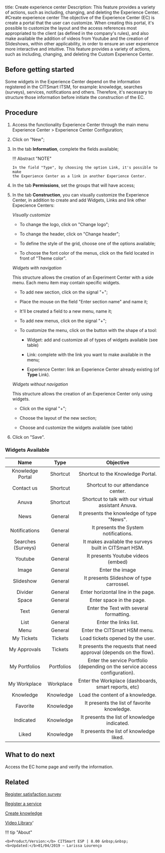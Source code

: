 title: Create experience center
Description: This feature provides a variety of actions, such as including, changing, and deleting the Experience Center.
#Create experience center
The objective of the Experience Center (EC) is create a portal that the user can customize. When creating this portal, it's possible to customize the layout and the access references most appropriated to the client (as defined in the company's rules), and also make available the addition of videos from Youtube and the creation of Slideshows, within other applicability, in order to ensure an user experience more interactive and intuitive.
This feature provides a variety of actions, such as including, changing, and deleting the Custom Experience Center.

Before getting started
--------------------------

Some widgets in the Experience Center depend on the information registered in
the CITSmart ITSM, for example: knowledge, searches (surveys), services,
notifications and others. Therefore, it's necessary to structure those
information before initiate the construction of the EC.

Procedure
-------------

1.  Access the functionality Experience Center through the main menu Experience
    Center \> Experience Center Configuration;

2.  Click on "New";

3.  In the tab **Information**, complete the fields available;

    !!! Abstract "NOTE"
    
        In the field "Type", by choosing the option Link, it's possible to make
        the Experience Center as a link in another Experience Center.
        
4.  In the tab **Permissions**, set the groups that will have access;

5.  In the tab **Construction**, you can visually customize the Experience Center,
    in addition to create and add Widgets, Links and link other Expecience Centers:
    
    *Visually customize*
    
    -   To change the logo, click on "Change logo";
    
    -   To change the header, click on "Change header";
    
    -   To define the style of the grid, choose one of the options available;
    
    -   To choose the font color of the menus, click on the field located in front of "Theme color".
        
    *Widgets with navigation*
    
    This structure allows the creation of an Experiment Center with a side menu. Each menu item may contain specific widgets.
    
    -   To add new section, click on the signal "+";
    
    -   Place the mouse on the field "Enter section name" and name it;
    
    -   It'll be created a field to a new menu, name it;
    
    -   To add new menus, click on the signal "+";
    
    -   To customize the menu, click on the button with the shape of a tool:
    
        -   Widget: add and customize all of types of widgets available (see table)
        
        -   Link: complete with the link you want to make available in the menu;
        
        -   Experience Center: link an Experience Center already existing (of **Type** Link).
        
    *Widgets without navigation*
    
    This structure allows the creation of an Experience Center only using widgets.
    
    -   Click on the signal "+";
    
    -   Choose the layout of the new section;
    
    -   Choose and customize the widgets available (see table)
    
6.  Click on "Save".    



 ### Widgets Available
 

|      **Name**      |  **Type**  |                          **Objective**                                       |
|:------------------:|:----------:|:----------------------------------------------------------------------------:|
| Knowledge Portal   | Shortcut   | Shortcut to the Knowledge Portal.                                            |
| Contact us         | Shortcut   | Shortcut to our attendance center.                                           |
| Anuva              | Shortcut   | Shortcut to talk with our virtual assistant Anuva.                           |
| News               | General    | It presents the knowledge of type "News".                                    |
| Notifications      | General    | It presents the System notifications.                                        |
| Searches (Surveys) | General    | It makes available the surveys built in CITSmart HSM.                        |
| Youtube            | General    | It presents Youtube videos (embed)                                           |
| Image              | General    | Enter the image                                                              |
| Slideshow          | General    | It presents Slideshow of type carrossel.                                     |
| Divider            | General    | Enter horizontal line in the page.                                           |
| Space              | General    | Enter space in the page.                                                     |
| Text               | General    | Enter the Text with several formatting.                                      |
| List               | General    | Enter the links list.                                                        |
| Menu               | General    | Enter the CITSmart HSM menu.                                                 |
| My Tickets         | Tickets    | Load tickets opened by the user.                                             |
| My Approvals       | Tickets    | It presents the requests that need approval (depends on the flow).           |
| My Portfolios      | Portfolios | Enter the service Portfolio (depending on the service access configuration). |
| My Workplace       | Workplace  | Enter the Workplace (dashboards, smart reports, etc)                         |
| Knowledge          | Knowledge  | Load the content of a knowledge.                                             |
| Favorite           | Knowledge  | It presents the list of favorite knowledge.                                  |
| Indicated          | Knowledge  | It presents the list of knowledge indicated.                                 |
| Liked              | Knowledge  | It presents the list of knowledge liked.                                     |



What to do next
-------------------

Access the EC home page and verify the information.

Related
-----------

[Register satisfaction survey](/en-us/citsmart-esp-8/processes/portfolio-and-catalog/configuration/register-satisfaction-survey.html)

[Register a service](/en-us/citsmart-esp-8/processes/portfolio-and-catalog/use/register-a-service.html)

[Create knowledge](/en-us/citsmart-esp-8/processes/knowledge/use/create-knowledge.html)

<i class='fa fa-youtube-play  fa-2x' style='color:#97ce17;vertical-align: middle;'> </i> [Video Library](https://www.youtube.com/playlist?list=PLB5qK2uzf2RPrJlfrg8kcSk7iorkZwCWq)'

!!! tip "About"

    <b>Product/Version:</b> CITSmart ESP | 8.00 &nbsp;&nbsp;
    <b>Updated:</b>01/04/2019 – Larissa Lourenço

